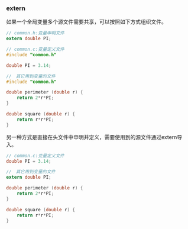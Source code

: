 
### extern

如果一个全局变量多个源文件需要共享，可以按照如下方式组织文件。<br>
```C
// common.h:变量申明文件
extern double PI;
```

```C
// common.c:变量定义文件
#include "common.h"

double PI = 3.14;
```

```C
//　其它用到变量的文件
#include "common.h"

double perimeter (double r) {
	return 2*r*PI;
}

double square (double r) {
	return r*r*PI;
}
```

另一种方式是直接在头文件中申明并定义，需要使用到的源文件通过extern导入。
```C
// common.c:变量定义文件
double PI = 3.14;
```

```C
//　其它用到变量的文件
extern double PI;

double perimeter (double r) {
	return 2*r*PI;
}

double square (double r) {
	return r*r*PI;
}
```

